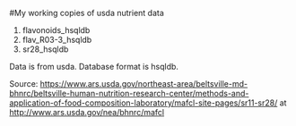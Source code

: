 #My working copies of usda nutrient data

1. flavonoids_hsqldb
2. flav_R03-3_hsqldb
3. sr28_hsqldb

Data is from usda. Database format is hsqldb.

Source: https://www.ars.usda.gov/northeast-area/beltsville-md-bhnrc/beltsville-human-nutrition-research-center/methods-and-application-of-food-composition-laboratory/mafcl-site-pages/sr11-sr28/
at http://www.ars.usda.gov/nea/bhnrc/mafcl
